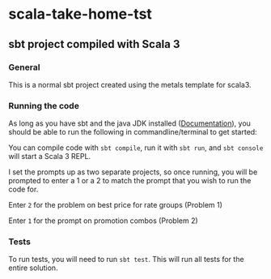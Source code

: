 # scala-take-home-tst

## sbt project compiled with Scala 3


### General
This is a normal sbt project created using the metals template for scala3. 

### Running the code
As long as you have sbt and the java JDK installed ([Documentation](https://docs.scala-lang.org/getting-started/sbt-track/getting-started-with-scala-and-sbt-on-the-command-line.html)), you should be able to run the following in commandline/terminal to get started:

You can compile code with `sbt compile`, run it with `sbt run`, and `sbt console` will start a Scala 3 REPL.

I set the prompts up as two separate projects, so once running, you will be prompted to enter a 1 or a 2 to match the prompt that you wish to run the code for.

Enter `2` for the problem on best price for rate groups (Problem 1)

Enter `1` for the prompt on promotion combos (Problem 2) 


### Tests
To run tests, you will need to run `sbt test`. This will run all tests for the entire solution.